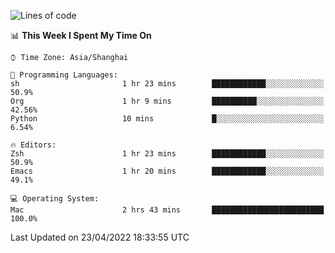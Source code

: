 <!--START_SECTION:waka-->
![Lines of code](https://img.shields.io/badge/From%20Hello%20World%20I%27ve%20Written-22%20Thousand%20lines%20of%20code-blue)

📊 **This Week I Spent My Time On** 

```text
⌚︎ Time Zone: Asia/Shanghai

💬 Programming Languages: 
sh                       1 hr 23 mins        ████████████░░░░░░░░░░░░░   50.9% 
Org                      1 hr 9 mins         ██████████░░░░░░░░░░░░░░░   42.56% 
Python                   10 mins             █░░░░░░░░░░░░░░░░░░░░░░░░   6.54%

🔥 Editors: 
Zsh                      1 hr 23 mins        ████████████░░░░░░░░░░░░░   50.9% 
Emacs                    1 hr 20 mins        ████████████░░░░░░░░░░░░░   49.1%

💻 Operating System: 
Mac                      2 hrs 43 mins       █████████████████████████   100.0%

```


 Last Updated on 23/04/2022 18:33:55 UTC
<!--END_SECTION:waka-->

